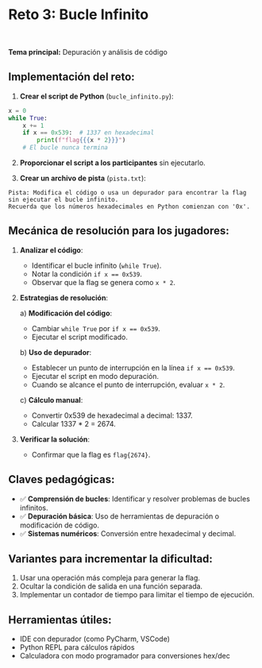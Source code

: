 # Reto 3: Bucle Infinito

<br>

**Tema principal:** Depuración y análisis de código

## Implementación del reto:

1. **Crear el script de Python** (`bucle_infinito.py`):

```python
x = 0
while True:
    x += 1
    if x == 0x539:  # 1337 en hexadecimal
        print(f"flag{{{x * 2}}}")
    # El bucle nunca termina
```

2. **Proporcionar el script a los participantes** sin ejecutarlo.

3. **Crear un archivo de pista** (`pista.txt`):
```
Pista: Modifica el código o usa un depurador para encontrar la flag sin ejecutar el bucle infinito.
Recuerda que los números hexadecimales en Python comienzan con '0x'.
```

## Mecánica de resolución para los jugadores:

1. **Analizar el código**:
   - Identificar el bucle infinito (`while True`).
   - Notar la condición `if x == 0x539`.
   - Observar que la flag se genera como `x * 2`.

2. **Estrategias de resolución**:

   a) **Modificación del código**:
      - Cambiar `while True` por `if x == 0x539`.
      - Ejecutar el script modificado.

   b) **Uso de depurador**:
      - Establecer un punto de interrupción en la línea `if x == 0x539`.
      - Ejecutar el script en modo depuración.
      - Cuando se alcance el punto de interrupción, evaluar `x * 2`.

   c) **Cálculo manual**:
      - Convertir 0x539 de hexadecimal a decimal: 1337.
      - Calcular 1337 * 2 = 2674.

3. **Verificar la solución**:
   - Confirmar que la flag es `flag{2674}`.

## Claves pedagógicas:

- ✅ **Comprensión de bucles**: Identificar y resolver problemas de bucles infinitos.
- ✅ **Depuración básica**: Uso de herramientas de depuración o modificación de código.
- ✅ **Sistemas numéricos**: Conversión entre hexadecimal y decimal.

## Variantes para incrementar la dificultad:

1. Usar una operación más compleja para generar la flag.
2. Ocultar la condición de salida en una función separada.
3. Implementar un contador de tiempo para limitar el tiempo de ejecución.

## Herramientas útiles:

- IDE con depurador (como PyCharm, VSCode)
- Python REPL para cálculos rápidos
- Calculadora con modo programador para conversiones hex/dec